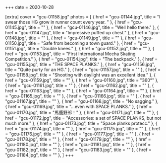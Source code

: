 +++
date = 2020-10-28

[extra]
cover = "gcu-01158.jpg"
photos = [
{ href = "gcu-01144.jpg", title = "I swear those HG grow in runner count every year. "  },
{ href = "gcu-01145.jpg", title = ""  },
{ href = "gcu-01146.jpg", title = "Well hello there."  },
{ href = "gcu-01147.jpg", title = "Impressive puffed up chest."  },
{ href = "gcu-01148.jpg", title = ""  },
{ href = "gcu-01149.jpg", title = ""  },
{ href = "gcu-01150.jpg", title = "Safe from becoming a town guard."  },
{ href = "gcu-01151.jpg", title = "Double knees."  },
{ href = "gcu-01152.jpg", title = ""  },
{ href = "gcu-01153.jpg", title = "First International Mecha Skating Competition."  },
{ href = "gcu-01154.jpg", title = "The backpack."  },
{ href = "gcu-01155.jpg", title = "THE SPACE PLANKS."  },
{ href = "gcu-01156.jpg", title = "Quite purty for an HG."  },
{ href = "gcu-01157.jpg", title = ""  },
{ href = "gcu-01158.jpg", title = "Shooting with daylight was an excellent idea."  },
{ href = "gcu-01159.jpg", title = ""  },
{ href = "gcu-01160.jpg", title = "360°"  },
{ href = "gcu-01161.jpg", title = ""  },
{ href = "gcu-01162.jpg", title = ""  },
{ href = "gcu-01163.jpg", title = ""  },
{ href = "gcu-01164.jpg", title = ""  },
{ href = "gcu-01165.jpg", title = ""  },
{ href = "gcu-01166.jpg", title = ""  },
{ href = "gcu-01167.jpg", title = ""  },
{ href = "gcu-01168.jpg", title = "No sagging."  },
{ href = "gcu-01169.jpg", title = "...even with SPACE PLANKS."  },
{ href = "gcu-01170.jpg", title = "馬鹿野郎！" },
{ href = "gcu-01171.jpg", title = ""  },
{ href = "gcu-01172.jpg", title = "Accessories: a set of SPACE PLANKS, but not much more."  },
{ href = "gcu-01173.jpg", title = "Space planks protecc."  },
{ href = "gcu-01174.jpg", title = ""  },
{ href = "gcu-01175.jpg", title = ""  },
{ href = "gcu-01176.jpg", title = ""  },
{ href = "gcu-01177.jpg", title = ""  },
{ href = "gcu-01178.jpg", title = ""  },
{ href = "gcu-01179.jpg", title = ""  },
{ href = "gcu-01180.jpg", title = ""  },
{ href = "gcu-01181.jpg", title = ""  },
{ href = "gcu-01182.jpg", title = ""  },
{ href = "gcu-01183.jpg", title = ""  },
{ href = "gcu-01184.jpg", title = ""  },
]
+++
